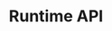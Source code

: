 ---
pcx_content_type: navigation
title: Runtime API
external_link: /email-routing/email-workers/
weight: 4
_build:
  publishResources: false
  render: never
---